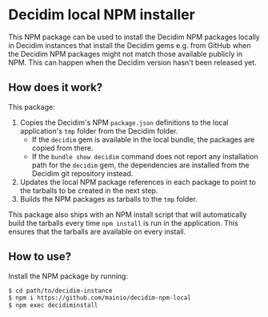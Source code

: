 # Decidim local NPM installer

This NPM package can be used to install the Decidim NPM packages locally in
Decidim instances that install the Decidim gems e.g. from GitHub when the
Decidim NPM packages might not match those available publicly in NPM. This can
happen when the Decidim version hasn't been released yet.

## How does it work?

This package:

1. Copies the Decidim's NPM `package.json` definitions to the local
   application's `tmp` folder from the Decidim folder.
   * If the `decidim` gem is available in the local bundle, the packages are
     copied from there.
   * If the `bundle show decidim` command does not report any installation path
     for the `decidim` gem, the dependencies are installed from the Decidim
     git repository instead.
2. Updates the local NPM package references in each package to point to the
   tarballs to be created in the next step.
3. Builds the NPM packages as tarballs to the `tmp` folder.

This package also ships with an NPM install script that will automatically
build the tarballs every time `npm install` is run in the application. This
ensures that the tarballs are available on every install.

## How to use?

Install the NPM package by running:

```bash
$ cd path/to/decidim-instance
$ npm i https://github.com/mainio/decidim-npm-local
$ npm exec decidiminstall
```
